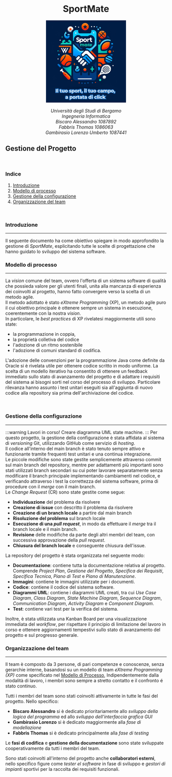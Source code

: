 <p>
       <h1 align="center">SportMate </h1> 
</p>

  <p align="center"  >
      <img src="../Immagini/SportMate3MottoSmall.PNG" width="250" />   
 </p> 
 <p align="center"> <em> Università degli Studi di Bergamo <br/>
Ingegneria Informatica <br/>
Biscaro Alessandro 1087892 <br/>
Fabbris Thomas 1086063 <br/>
Gambirasio Lorenzo Umberto 1087441 </em>
</p >

## Gestione del Progetto

<br/>

### Indice

1. [Introduzione](#Introduzione)
2. [Modello di processo](#Modello-di-processo)
3. [Gestione della configurazione](#Gestione-della-configurazione)
4. [Organizzazione del team](#Organizzazione-del-team)

<br/>

### Introduzione
---

Il seguente documento ha come obiettivo spiegare in modo approfondito la gestione di *SportMate*, esplicitando tutte le scelte di progettazione che hanno guidato lo sviluppo del sistema software.
<br/>

### Modello di processo
--- 

La *vision* comune del team, ovvero l'offerta di un sistema software di qualità che possieda valore per gli utenti finali, unita alla mancanza di esperienza dei coinvolti al progetto, hanno fatto convergere verso la scelta di un metodo agile. <br/> Il metodo adottato è stato *eXtreme Programming* (XP), un metodo agile puro il cui obiettivo principale è ottenere sempre un sistema in esecuzione, coerentemente con la nostra *vision*. <br/> In particolare, le *best practices* di XP rivelatesi maggiormente utili sono state: 
- la programmazione in coppia, 
- la proprietà colletiva del codice
- l'adozione di un ritmo sostenibile
- l'adozione di comuni standard di codifica.

L'adozione delle convenzioni per la programmazione Java come definite da Oracle si è rivelata utile per ottenere codice scritto in modo uniforme. La scelta di un modello iterativo ha consentito di ottenere un feedback immediato sullo stato di avanzamento del progetto e di adattare i requisiti del sistema ai bisogni sorti nel corso del processo di sviluppo.
Particolare rilevanza hanno assunto i test unitari eseguiti sia all'aggiunta di nuovo codice alla repository sia prima dell'archiviazione del codice. 

<br/>


### Gestione della configurazione
---

:::warning
Lavori in corso! Creare diagramma UML state machine.
:::
Per questo progetto, la gestione della configurazione è stata affidata al sistema di *versioning* Git, utilizzando GitHub come servizio di *hosting*. <br/> Il codice all'interno del main branch è stato tenuto sempre attivo e funzionante tramite frequenti test unitari e una continua integrazione. <br/> Le piccole modifiche sono state gestite semplicemente attraverso commit sul main branch del repository, mentre per adattamenti  più importanti sono stati utilizzati branch secondari su cui poter lavorare separatamente senza modificare il branch principale implementando cambiamenti nel codice, e verificando attraverso i test la correttezza del sistema software, prima  di procedure con il *merge* con il main branch.<br/> 
Le *Change Request* (CR) sono state gestite come segue:
- **Individuazione** del problema da risolvere
- **Creazione di issue** con descritto il problema da risolvere
- **Creazione di un branch locale** a partire dal main branch
- **Risoluzione del problema** sul branch locale
- **Esecuzione di una *pull request***, in modo da effettuare il *merge* tra il branch locale e il main branch.
- **Revisione** delle modifiche da parte degli altri membri del team, con successiva approvazione della *pull request*.
- **Chiusura del branch locale** e conseguente chiusura dell'issue.

La repository del progetto è stata organizzata nel seguente modo:
- **Documentazione**: contiene tutta la documentazione relativa al progetto. Comprende *Project Plan*, *Gestione del Progetto*, *Specifica dei Requisiti*, *Specifica Tecnica*, *Piano di Test* e *Piano di Manutenzione*.
- **Immagini**: contiene le immagini utilizzate per i documenti.
- **Codice**: contiene il codice del sistema software.
- **Diagrammi UML**: contiene i diagrammi UML creati, tra cui *Use Case Diagram*, *Class Diagram*, *State Machine Diagram*, *Sequence Diagram*, *Communication Diagram*, *Activity Diagram* e *Component Diagram*.
- **Test**: contiene vari test per la verifica del sistema.

Inoltre, è stata utilizzata una Kanban Board per una visualizzazione immediata del *workflow*, per rispettare il principio di limitazione del lavoro in corso e ottenere aggiornamenti tempestivi sullo stato di avanzamento del progetto e sul progresso generale.
<br/>


### Organizzazione del team
---
Il team è composto da 3 persone, di pari competenze e conoscenze, senza gerarchie interne, basandosi su un modello di team *eXtreme Programming (XP)* come specificato nel [Modello di Processo](#Modello-di-processo), Indipendentemente dalla modalità di lavoro, i membri sono sempre a stretto contatto e il confronto é stato continuo.

Tutti i membri del team sono stati coinvolti attivamente in tutte le fasi del progetto. 
Nello specifico:

- **Biscaro Alessandro** si è dedicato prioritariamente allo *sviluppo della logica del programma* ed allo *sviluppo dell'interfaccia grafica GUI*
- **Gambirasio Lorenzo** si è dedicato maggiormente alla *fase di modellazione*
- **Fabbris Thomas** si è dedicato principalmente alla *fase di testing*


Le **fasi di codifica** e **gestione della documentazione** sono state sviluppate cooperativamente da tutti i membri del team.

Sono stati  coinvolti all'interno del progetto anche **collaboratori esterni**, nello specifico figure come *tester el software* in fase di sviluppo e *gestori di impianti* sportivi per la raccolta dei requisiti funzionali.

<br/>
